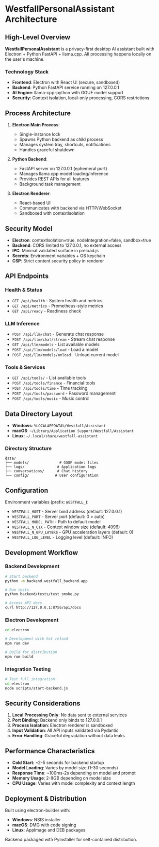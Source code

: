 # WestfallPersonalAssistant Architecture

## High-Level Overview

**WestfallPersonalAssistant** is a privacy-first desktop AI assistant built with Electron + Python FastAPI + llama.cpp. All processing happens locally on the user's machine.

### Technology Stack
- **Frontend**: Electron with React UI (secure, sandboxed)
- **Backend**: Python FastAPI service running on 127.0.0.1
- **AI Engine**: llama-cpp-python with GGUF model support
- **Security**: Context isolation, local-only processing, CORS restrictions

## Process Architecture

1. **Electron Main Process**: 
   - Single-instance lock
   - Spawns Python backend as child process
   - Manages system tray, shortcuts, notifications
   - Handles graceful shutdown

2. **Python Backend**:
   - FastAPI server on 127.0.0.1 (ephemeral port)
   - Manages llama.cpp model loading/inference
   - Provides REST APIs for all features
   - Background task management

3. **Electron Renderer**:
   - React-based UI
   - Communicates with backend via HTTP/WebSocket
   - Sandboxed with contextIsolation

## Security Model

- **Electron**: contextIsolation=true, nodeIntegration=false, sandbox=true
- **Backend**: CORS limited to 127.0.0.1, no external access
- **IPC**: Minimal validated surface in preload.js
- **Secrets**: Environment variables + OS keychain
- **CSP**: Strict content security policy in renderer

## API Endpoints

### Health & Status
- `GET /api/health` - System health and metrics
- `GET /api/metrics` - Prometheus-style metrics
- `GET /api/ready` - Readiness check

### LLM Inference
- `POST /api/llm/chat` - Generate chat response
- `POST /api/llm/chat/stream` - Stream chat response
- `GET /api/llm/models` - List available models
- `POST /api/llm/models/load` - Load a model
- `POST /api/llm/models/unload` - Unload current model

### Tools & Services
- `GET /api/tools/` - List available tools
- `POST /api/tools/finance` - Financial tools
- `POST /api/tools/time` - Time tracking
- `POST /api/tools/password` - Password management
- `POST /api/tools/music` - Music control

## Data Directory Layout

- **Windows**: `%LOCALAPPDATA%/Westfall/Assistant`
- **macOS**: `~/Library/Application Support/Westfall/Assistant` 
- **Linux**: `~/.local/share/westfall-assistant`

### Directory Structure
```
data/
├── models/              # GGUF model files
├── logs/               # Application logs
├── conversations/      # Chat history
└── config/            # User configuration
```

## Configuration

Environment variables (prefix: `WESTFALL_`):

- `WESTFALL_HOST` - Server bind address (default: 127.0.0.1)
- `WESTFALL_PORT` - Server port (default: 0 = auto)
- `WESTFALL_MODEL_PATH` - Path to default model
- `WESTFALL_N_CTX` - Context window size (default: 4096)
- `WESTFALL_N_GPU_LAYERS` - GPU acceleration layers (default: 0)
- `WESTFALL_LOG_LEVEL` - Logging level (default: INFO)

## Development Workflow

### Backend Development
```bash
# Start backend
python -m backend.westfall_backend.app

# Run tests
python backend/tests/test_smoke.py

# Access API docs
curl http://127.0.0.1:8756/api/docs
```

### Electron Development
```bash
cd electron

# Development with hot reload
npm run dev

# Build for distribution
npm run build
```

### Integration Testing
```bash
# Test full integration
cd electron
node scripts/start-backend.js
```

## Security Considerations

1. **Local Processing Only**: No data sent to external services
2. **Port Binding**: Backend only binds to 127.0.0.1
3. **Process Isolation**: Electron renderer is sandboxed
4. **Input Validation**: All API inputs validated via Pydantic
5. **Error Handling**: Graceful degradation without data leaks

## Performance Characteristics

- **Cold Start**: ~2-5 seconds for backend startup
- **Model Loading**: Varies by model size (1-30 seconds)
- **Response Time**: ~100ms-2s depending on model and prompt
- **Memory Usage**: 2-8GB depending on model size
- **CPU Usage**: Varies with model complexity and context length

## Deployment & Distribution

Built using electron-builder with:
- **Windows**: NSIS installer
- **macOS**: DMG with code signing
- **Linux**: AppImage and DEB packages

Backend packaged with PyInstaller for self-contained distribution.